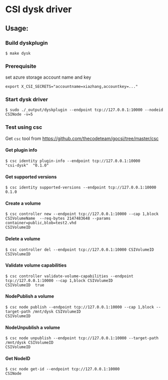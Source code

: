 # CSI dysk driver

## Usage:

### Build dyskplugin
```
$ make dysk
```

### Prerequisite
set azure storage account name and key
```
export X_CSI_SECRETS="accountname=xiazhang,accountkey=..."
```

### Start dysk driver
```
$ sudo ./_output/dyskplugin --endpoint tcp://127.0.0.1:10000 --nodeid CSINode -v=5
```

### Test using csc
Get ```csc``` tool from https://github.com/thecodeteam/gocsi/tree/master/csc

#### Get plugin info
```
$ csc identity plugin-info --endpoint tcp://127.0.0.1:10000
"csi-dysk"  "0.1.0"
```

#### Get supported versions
```
$ csc identity supported-versions --endpoint tcp://127.0.0.1:10000
0.1.0
```

#### Create a volume
```
$ csc controller new --endpoint tcp://127.0.0.1:10000 --cap 1,block CSIVolumeName  --req-bytes 2147483648 --params container=public,blob=test2.vhd
CSIVolumeID
```

#### Delete a volume
```
$ csc controller del --endpoint tcp://127.0.0.1:10000 CSIVolumeID
CSIVolumeID
```

#### Validate volume capabilities
```
$ csc controller validate-volume-capabilities --endpoint tcp://127.0.0.1:10000 --cap 1,block CSIVolumeID
CSIVolumeID  true
```

#### NodePublish a volume
```
$ csc node publish --endpoint tcp://127.0.0.1:10000 --cap 1,block --target-path /mnt/dysk CSIVolumeID
CSIVolumeID
```

#### NodeUnpublish a volume
```
$ csc node unpublish --endpoint tcp://127.0.0.1:10000 --target-path /mnt/dysk CSIVolumeID
CSIVolumeID
```

#### Get NodeID
```
$ csc node get-id --endpoint tcp://127.0.0.1:10000
CSINode
```
